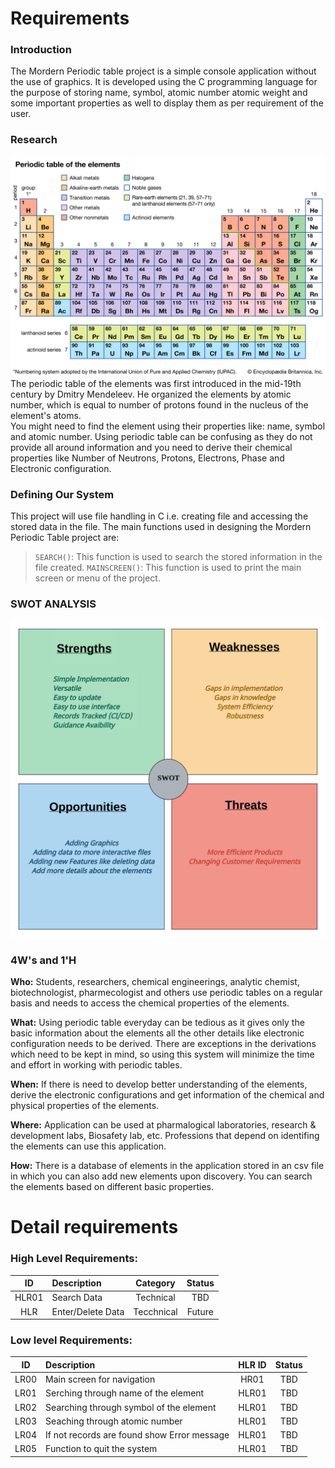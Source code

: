 # Requirements
### Introduction
The Mordern Periodic table project is a simple console application without the use of graphics. It is developed using the C programming language for the purpose of storing name, symbol, atomic number atomic weight and some important properties as well to display them as per requirement of the user.

### Research
![Periodic Table](https://github.com/KhubiThakkar/Periodic-Table/blob/req/6_ImagesAndVideos/periodic-table-elements.jpg)  
The periodic table of the elements was first introduced in the mid-19th century by Dmitry Mendeleev. He organized the elements by atomic number, which is equal to number of protons found in the nucleus of the element's atoms.  
You might need to find the element using their properties like: name, symbol and atomic number. Using periodic table can be confusing as they do not provide all around information and you need to derive their chemical properties like Number of Neutrons, Protons, Electrons, Phase and Electronic configuration.  

### Defining Our System
This project will use file handling in C i.e. creating file and accessing the stored data in the file. The main functions used in designing the Mordern Periodic Table project are: 
> `SEARCH()`: This function is used to search the stored information in the file created. 
> `MAINSCREEN()`: This function is used to print the main screen or menu of the project.

### SWOT ANALYSIS
![SWOT](https://github.com/KhubiThakkar/Periodic-Table/blob/req/6_ImagesAndVideos/SWOT.png)

### 4W's and 1'H
**Who:**
Students, researchers, chemical engineerings, analytic chemist, biotechnologist, pharmecologist and others use periodic tables on a regular basis and needs to access the chemical properties of the elements.

**What:**
Using periodic table everyday can be tedious as it gives only the basic information about the elements all the other details like electronic configuration needs to be derived. There are exceptions in the derivations which need to be kept in mind, so using this system will minimize the time and effort in working with periodic tables.

**When:**
If there is need to develop better understanding of the elements, derive the electronic configurations and get information of the chemical and physical properties of the elements. 

**Where:**
Application can be used at pharmalogical laboratories, research & development labs, Biosafety lab, etc. Professions that depend on identifing the elements can use this application.

**How:**
There is a database of elements in the application stored in an csv file in which you can also add new elements upon discovery. You can search the elements based on different basic properties.

# Detail requirements
### High Level Requirements:
ID | Description | Category | Status
:---: | :--- | :---: | :---:
HLR01 | Search Data | Technical | TBD
HLR | Enter/Delete Data | Tecchnical | Future
 
### Low level Requirements:
ID | Description | HLR ID | Status
:---: | :--- | :---: | :---:
LR00 | Main screen for navigation |HR01|TBD
LR01 | Serching through name of the element | HLR01 | TBD
LR02 | Searching through symbol of the element | HLR01 | TBD
LR03 | Seaching through atomic number | HLR01 | TBD
LR04 | If not records are found show Error message | HLR01 | TBD
LR05 | Function to quit the system | HLR01 | TBD
